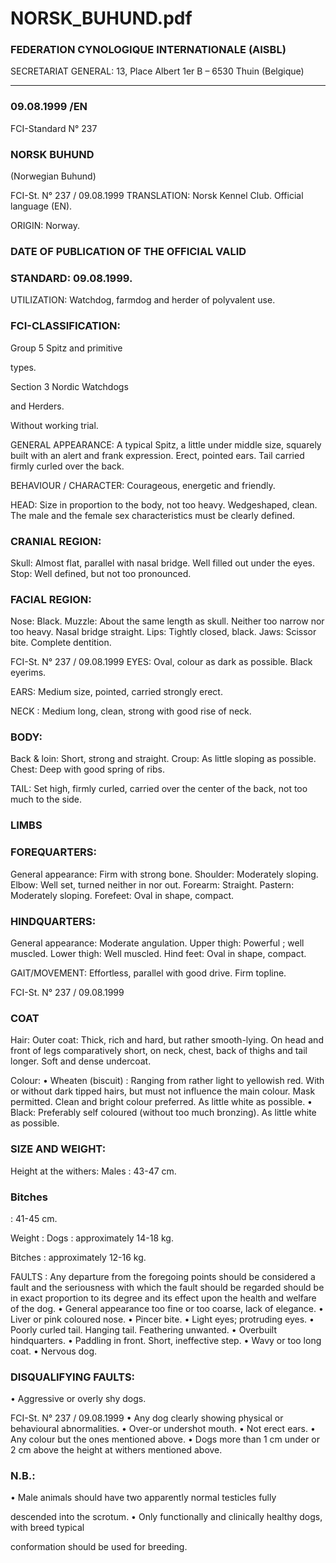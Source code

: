 # NORSK_BUHUND.pdf


### FEDERATION CYNOLOGIQUE INTERNATIONALE (AISBL)


SECRETARIAT GENERAL: 13, Place Albert 1er  B – 6530 Thuin (Belgique)
______________________________________________________________________________

### 09.08.1999 /EN



FCI-Standard N° 237

### NORSK BUHUND


(Norwegian Buhund)




FCI-St. N° 237 / 09.08.1999
TRANSLATION: Norsk Kennel Club. Official language (EN).

ORIGIN: Norway.

### DATE OF PUBLICATION OF THE OFFICIAL VALID



### STANDARD: 09.08.1999.



UTILIZATION: Watchdog, farmdog and herder of polyvalent use.

### FCI-CLASSIFICATION:


Group 5
Spitz and primitive


types.

Section 3
Nordic
Watchdogs


and Herders.

Without working trial.



GENERAL APPEARANCE: A typical Spitz, a little under middle
size, squarely built with an alert and frank expression.  Erect, pointed
ears.  Tail carried firmly curled over the back.

BEHAVIOUR / CHARACTER: Courageous, energetic and
friendly.

HEAD: Size in proportion to the body, not too heavy.  Wedgeshaped, clean.  The male and the female sex characteristics must be
clearly defined.

### CRANIAL REGION:


Skull: Almost flat, parallel with nasal bridge.  Well filled out under
the eyes.
Stop: Well defined, but not too pronounced.

### FACIAL REGION:


Nose: Black.
Muzzle: About the same length as skull.  Neither too narrow nor too
heavy.  Nasal bridge straight.
Lips: Tightly closed, black.
Jaws: Scissor bite.  Complete dentition.


FCI-St. N° 237 / 09.08.1999
EYES: Oval, colour as dark as possible.   Black eyerims.

EARS: Medium size, pointed, carried strongly erect.

NECK : Medium long, clean, strong with good rise of neck.

### BODY:


Back & loin: Short, strong and straight.
Croup: As little sloping as possible.
Chest: Deep with good spring of ribs.

TAIL: Set high, firmly curled, carried over the center of the back,
not too much to the side.

### LIMBS



### FOREQUARTERS:


General appearance: Firm with strong bone.
Shoulder: Moderately sloping.
Elbow: Well set, turned neither in nor out.
Forearm: Straight.
Pastern: Moderately sloping.
Forefeet: Oval in shape, compact.

### HINDQUARTERS:


General appearance: Moderate angulation.
Upper thigh: Powerful ; well muscled.
Lower thigh: Well muscled.
Hind feet:  Oval in shape, compact.

GAIT/MOVEMENT: Effortless, parallel with good drive.  Firm
topline.




FCI-St. N° 237 / 09.08.1999


### COAT


Hair: Outer coat: Thick, rich and hard, but rather smooth-lying.  On
head and front of legs comparatively short, on neck, chest, back of
thighs and tail longer.  Soft and dense undercoat.

Colour:
• Wheaten (biscuit) : Ranging from rather light to yellowish red.
With or without dark tipped hairs, but must not influence the
main colour.  Mask permitted.  Clean and bright colour preferred.
As little white as possible.
• Black: Preferably self coloured (without too much bronzing).  As
little white as possible.

### SIZE AND WEIGHT:


Height at the withers:
Males
: 43-47 cm.

### Bitches


: 41-45 cm.

Weight :
Dogs
: approximately  14-18 kg.

Bitches  : approximately  12-16 kg.

FAULTS : Any departure from the foregoing points should be
considered a fault and the seriousness with which the fault should be
regarded should be in exact proportion to its degree and its effect
upon the health and welfare of the dog.
• General appearance too fine or too coarse, lack of elegance.
• Liver or pink coloured nose.
• Pincer bite.
• Light eyes; protruding eyes.
• Poorly curled tail.  Hanging tail.  Feathering unwanted.
• Overbuilt hindquarters.
• Paddling in front.  Short, ineffective step.
• Wavy or too long coat.
• Nervous dog.


### DISQUALIFYING FAULTS:


• Aggressive or overly shy dogs.


FCI-St. N° 237 / 09.08.1999
• Any dog clearly showing physical or behavioural abnormalities.
• Over-or undershot mouth.
• Not erect ears.
• Any colour but the ones mentioned above.
• Dogs more than 1 cm under or 2 cm above the height at withers
mentioned above.

### N.B.:


• Male animals should have two apparently normal testicles fully

descended into the scrotum.
• Only functionally and clinically healthy dogs, with breed typical

conformation should be used for breeding.






